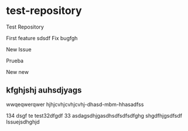 # test-repository
Test Repository

First feature
sdsdf
Fix bugfgh

New Issue

Prueba

New new

kfghjshj auhsdjyags
-------------------
wwqeqwerqwer
hjhjcvhjcvhjcvhj-dhasd-mbm-hhasadfss

134
dsgf
te
test32dfgdf
33
asdagsdhjgasdhsdfsdfsdfghg
shgdfhjgsdfsdf
Issuejsdhghjd
